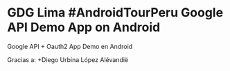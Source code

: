 GDG Lima #AndroidTourPeru Google API Demo App on Android
========================================================

Google API + Oauth2 App Demo en Android

Gracias a: +Diego Urbina López
Alévandië
